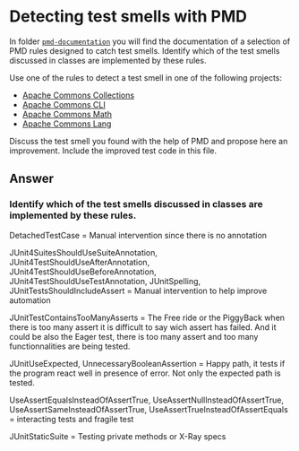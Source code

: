 # Detecting test smells with PMD

In folder [`pmd-documentation`](../pmd-documentation) you will find the documentation of a selection of PMD rules designed to catch test smells.
Identify which of the test smells discussed in classes are implemented by these rules.

Use one of the rules to detect a test smell in one of the following projects:

- [Apache Commons Collections](https://github.com/apache/commons-collections)
- [Apache Commons CLI](https://github.com/apache/commons-cli)
- [Apache Commons Math](https://github.com/apache/commons-math)
- [Apache Commons Lang](https://github.com/apache/commons-lang)

Discuss the test smell you found with the help of PMD and propose here an improvement.
Include the improved test code in this file.

## Answer

### Identify which of the test smells discussed in classes are implemented by these rules.

DetachedTestCase = Manual intervention since there is no annotation


JUnit4SuitesShouldUseSuiteAnnotation,
JUnit4TestShouldUseAfterAnnotation, JUnit4TestShouldUseBeforeAnnotation,
JUnit4TestShouldUseTestAnnotation,
JUnitSpelling,
JUnitTestsShouldIncludeAssert
= Manual intervention to help improve automation


JUnitTestContainsTooManyAsserts = The Free ride or the PiggyBack when there is too many assert it is difficult to say wich assert has failed. And it could be also the Eager test, there is too many assert and too many functionnalities are being tested.

JUnitUseExpected,
UnnecessaryBooleanAssertion
= Happy path, it tests if the program react well in presence of error. Not only the expected path is tested.

UseAssertEqualsInsteadOfAssertTrue,
UseAssertNullInsteadOfAssertTrue,
UseAssertSameInsteadOfAssertTrue,
UseAssertTrueInsteadOfAssertEquals
= interacting tests and fragile test

JUnitStaticSuite = Testing private methods or X-Ray specs
